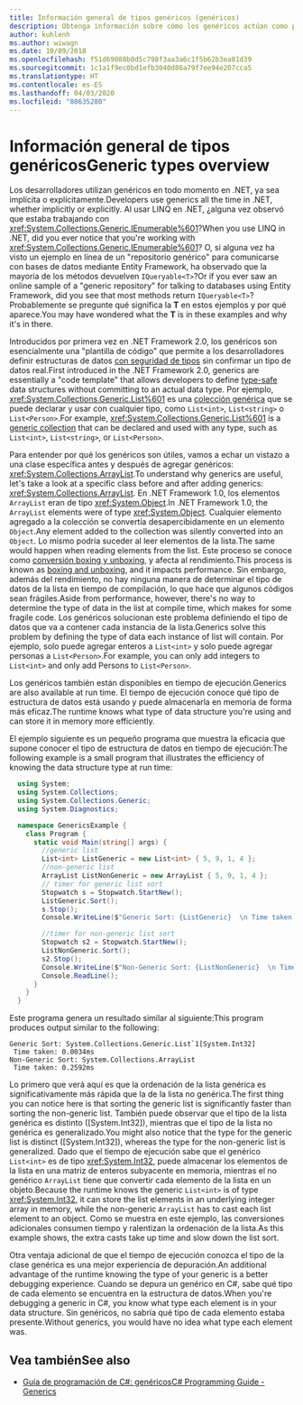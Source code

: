 ```yaml
---
title: Información general de tipos genéricos (genéricos)
description: Obtenga información sobre cómo los genéricos actúan como plantillas de código que le permiten definir estructuras de datos con seguridad de tipos sin confirmar un tipo de datos real.
author: kuhlenh
ms.author: wiwagn
ms.date: 10/09/2018
ms.openlocfilehash: f51d69088b0d5c798f3aa3a6c1f5b62b3ea81d39
ms.sourcegitcommit: 1c1a1f9ec0bd1efb3040d86a79f7ee94e207cca5
ms.translationtype: HT
ms.contentlocale: es-ES
ms.lasthandoff: 04/03/2020
ms.locfileid: "80635280"
---
```

# <a name="generic-types-overview"></a><span data-ttu-id="6b564-103">Información general de tipos genéricos</span><span class="sxs-lookup"><span data-stu-id="6b564-103">Generic types overview</span></span>

<span data-ttu-id="6b564-104">Los desarrolladores utilizan genéricos en todo momento en .NET, ya sea implícita o explícitamente.</span><span class="sxs-lookup"><span data-stu-id="6b564-104">Developers use generics all the time in .NET, whether implicitly or explicitly.</span></span> <span data-ttu-id="6b564-105">Al usar LINQ en .NET, ¿alguna vez observó que estaba trabajando con <xref:System.Collections.Generic.IEnumerable%601>?</span><span class="sxs-lookup"><span data-stu-id="6b564-105">When you use LINQ in .NET, did you ever notice that you're working with <xref:System.Collections.Generic.IEnumerable%601>?</span></span> <span data-ttu-id="6b564-106">O, si alguna vez ha visto un ejemplo en línea de un "repositorio genérico" para comunicarse con bases de datos mediante Entity Framework, ha observado que la mayoría de los métodos devuelven `IQueryable<T>`?</span><span class="sxs-lookup"><span data-stu-id="6b564-106">Or if you ever saw an online sample of a "generic repository" for talking to databases using Entity Framework, did you see that most methods return `IQueryable<T>`?</span></span> <span data-ttu-id="6b564-107">Probablemente se pregunte qué significa la **T** en estos ejemplos y por qué aparece.</span><span class="sxs-lookup"><span data-stu-id="6b564-107">You may have wondered what the **T** is in these examples and why it's in there.</span></span>

<span data-ttu-id="6b564-108">Introducidos por primera vez en .NET Framework 2.0, los genéricos son esencialmente una "plantilla de código" que permite a los desarrolladores definir estructuras de datos [con seguridad de tipos](https://docs.microsoft.com/previous-versions/dotnet/netframework-4.0/hbzz1a9a(v=vs.100)) sin confirmar un tipo de datos real.</span><span class="sxs-lookup"><span data-stu-id="6b564-108">First introduced in the .NET Framework 2.0, generics are essentially a "code template" that allows developers to define [type-safe](https://docs.microsoft.com/previous-versions/dotnet/netframework-4.0/hbzz1a9a(v=vs.100)) data structures without committing to an actual data type.</span></span> <span data-ttu-id="6b564-109">Por ejemplo, <xref:System.Collections.Generic.List%601> es una [colección genérica](xref:System.Collections.Generic) que se puede declarar y usar con cualquier tipo, como `List<int>`, `List<string>` o `List<Person>`.</span><span class="sxs-lookup"><span data-stu-id="6b564-109">For example, <xref:System.Collections.Generic.List%601> is a [generic collection](xref:System.Collections.Generic) that can be declared and used with any type, such as `List<int>`, `List<string>`, or `List<Person>`.</span></span>

<span data-ttu-id="6b564-110">Para entender por qué los genéricos son útiles, vamos a echar un vistazo a una clase específica antes y después de agregar genéricos: <xref:System.Collections.ArrayList>.</span><span class="sxs-lookup"><span data-stu-id="6b564-110">To understand why generics are useful, let's take a look at a specific class before and after adding generics: <xref:System.Collections.ArrayList>.</span></span> <span data-ttu-id="6b564-111">En .NET Framework 1.0, los elementos `ArrayList` eran de tipo <xref:System.Object>.</span><span class="sxs-lookup"><span data-stu-id="6b564-111">In .NET Framework 1.0, the `ArrayList` elements were of type <xref:System.Object>.</span></span> <span data-ttu-id="6b564-112">Cualquier elemento agregado a la colección se convertía desapercibidamente en un elemento `Object`.</span><span class="sxs-lookup"><span data-stu-id="6b564-112">Any element added to the collection was silently converted into an `Object`.</span></span> <span data-ttu-id="6b564-113">Lo mismo podría suceder al leer elementos de la lista.</span><span class="sxs-lookup"><span data-stu-id="6b564-113">The same would happen when reading elements from the list.</span></span> <span data-ttu-id="6b564-114">Este proceso se conoce como [conversión boxing y unboxing](../csharp/programming-guide/types/boxing-and-unboxing.md), y afecta al rendimiento.</span><span class="sxs-lookup"><span data-stu-id="6b564-114">This process is known as [boxing and unboxing](../csharp/programming-guide/types/boxing-and-unboxing.md), and it impacts performance.</span></span> <span data-ttu-id="6b564-115">Sin embargo, además del rendimiento, no hay ninguna manera de determinar el tipo de datos de la lista en tiempo de compilación, lo que hace que algunos códigos sean frágiles.</span><span class="sxs-lookup"><span data-stu-id="6b564-115">Aside from performance, however, there's no way to determine the type of data in the list at compile time, which makes for some fragile code.</span></span> <span data-ttu-id="6b564-116">Los genéricos solucionan este problema definiendo el tipo de datos que va a contener cada instancia de la lista.</span><span class="sxs-lookup"><span data-stu-id="6b564-116">Generics solve this problem by defining the type of data each instance of list will contain.</span></span> <span data-ttu-id="6b564-117">Por ejemplo, solo puede agregar enteros a `List<int>` y solo puede agregar personas a `List<Person>`.</span><span class="sxs-lookup"><span data-stu-id="6b564-117">For example, you can only add integers to `List<int>` and only add Persons to `List<Person>`.</span></span>

<span data-ttu-id="6b564-118">Los genéricos también están disponibles en tiempo de ejecución.</span><span class="sxs-lookup"><span data-stu-id="6b564-118">Generics are also available at run time.</span></span> <span data-ttu-id="6b564-119">El tiempo de ejecución conoce qué tipo de estructura de datos está usando y puede almacenarla en memoria de forma más eficaz.</span><span class="sxs-lookup"><span data-stu-id="6b564-119">The runtime knows what type of data structure you're using and can store it in memory more efficiently.</span></span>

<span data-ttu-id="6b564-120">El ejemplo siguiente es un pequeño programa que muestra la eficacia que supone conocer el tipo de estructura de datos en tiempo de ejecución:</span><span class="sxs-lookup"><span data-stu-id="6b564-120">The following example is a small program that illustrates the efficiency of knowing the data structure type at run time:</span></span>

```csharp
  using System;
  using System.Collections;
  using System.Collections.Generic;
  using System.Diagnostics;

  namespace GenericsExample {
    class Program {
      static void Main(string[] args) {
        //generic list
        List<int> ListGeneric = new List<int> { 5, 9, 1, 4 };
        //non-generic list
        ArrayList ListNonGeneric = new ArrayList { 5, 9, 1, 4 };
        // timer for generic list sort
        Stopwatch s = Stopwatch.StartNew();
        ListGeneric.Sort();
        s.Stop();
        Console.WriteLine($"Generic Sort: {ListGeneric}  \n Time taken: {s.Elapsed.TotalMilliseconds}ms");

        //timer for non-generic list sort
        Stopwatch s2 = Stopwatch.StartNew();
        ListNonGeneric.Sort();
        s2.Stop();
        Console.WriteLine($"Non-Generic Sort: {ListNonGeneric}  \n Time taken: {s2.Elapsed.TotalMilliseconds}ms");
        Console.ReadLine();
      }
    }
  }
```

<span data-ttu-id="6b564-121">Este programa genera un resultado similar al siguiente:</span><span class="sxs-lookup"><span data-stu-id="6b564-121">This program produces output similar to the following:</span></span>

```console
Generic Sort: System.Collections.Generic.List`1[System.Int32]
 Time taken: 0.0034ms
Non-Generic Sort: System.Collections.ArrayList
 Time taken: 0.2592ms
```

<span data-ttu-id="6b564-122">Lo primero que verá aquí es que la ordenación de la lista genérica es significativamente más rápida que la de la lista no genérica.</span><span class="sxs-lookup"><span data-stu-id="6b564-122">The first thing you can notice here is that sorting the generic list is significantly faster than sorting the non-generic list.</span></span> <span data-ttu-id="6b564-123">También puede observar que el tipo de la lista genérica es distinto ([System.Int32]), mientras que el tipo de la lista no genérica es generalizado.</span><span class="sxs-lookup"><span data-stu-id="6b564-123">You might also notice that the type for the generic list is distinct ([System.Int32]), whereas the type for the non-generic list is generalized.</span></span> <span data-ttu-id="6b564-124">Dado que el tiempo de ejecución sabe que el genérico `List<int>` es de tipo <xref:System.Int32>, puede almacenar los elementos de la lista en una matriz de enteros subyacente en memoria, mientras el no genérico `ArrayList` tiene que convertir cada elemento de la lista en un objeto.</span><span class="sxs-lookup"><span data-stu-id="6b564-124">Because the runtime knows the generic `List<int>` is of type <xref:System.Int32>, it can store the list elements in an underlying integer array in memory, while the non-generic `ArrayList` has to cast each list element to an object.</span></span> <span data-ttu-id="6b564-125">Como se muestra en este ejemplo, las conversiones adicionales consumen tiempo y ralentizan la ordenación de la lista.</span><span class="sxs-lookup"><span data-stu-id="6b564-125">As this example shows, the extra casts take up time and slow down the list sort.</span></span>

<span data-ttu-id="6b564-126">Otra ventaja adicional de que el tiempo de ejecución conozca el tipo de la clase genérica es una mejor experiencia de depuración.</span><span class="sxs-lookup"><span data-stu-id="6b564-126">An additional advantage of the runtime knowing the type of your generic is a better debugging experience.</span></span> <span data-ttu-id="6b564-127">Cuando se depura un genérico en C#, sabe qué tipo de cada elemento se encuentra en la estructura de datos.</span><span class="sxs-lookup"><span data-stu-id="6b564-127">When you're debugging a generic in C#, you know what type each element is in your data structure.</span></span> <span data-ttu-id="6b564-128">Sin genéricos, no sabría qué tipo de cada elemento estaba presente.</span><span class="sxs-lookup"><span data-stu-id="6b564-128">Without generics, you would have no idea what type each element was.</span></span>

## <a name="see-also"></a><span data-ttu-id="6b564-129">Vea también</span><span class="sxs-lookup"><span data-stu-id="6b564-129">See also</span></span>

- [<span data-ttu-id="6b564-130">Guía de programación de C#: genéricos</span><span class="sxs-lookup"><span data-stu-id="6b564-130">C# Programming Guide - Generics</span></span>](../../docs/csharp/programming-guide/generics/index.md)

